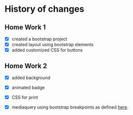 # History of changes
## Home Work 1
- [x] created a bootstrap project
- [x] created layout using bootstrap elements
- [x] added customized CSS for buttons

## Home Work 2
- [x] added background
- [x] animated badge
- [x] CSS for print
- [x] mediaquery using bootstrap breakpoints as defined [here](https://getbootstrap.com/docs/5.0/layout/breakpoints/).


